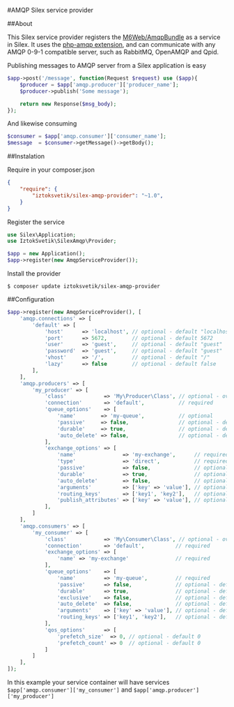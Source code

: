 #AMQP Silex service provider

##About

This Silex service provider registers the [M6Web/AmqpBundle](https://github.com/M6Web/AmqpBundle) as a service in Silex. It uses the [php-amqp extension](https://pecl.php.net/package/amqp), and can communicate with any AMQP 0-9-1 compatible server, such as RabbitMQ, OpenAMQP and Qpid.

Publishing messages to AMQP server from a Silex application is easy
```php
$app->post('/message', function(Request $request) use ($app){
    $producer = $app['amqp.producer']['producer_name'];
    $producer->publish('Some message');

    return new Response($msg_body);
});
```

And likewise consuming
```php
$consumer = $app['amqp.consumer']['consumer_name'];
$message  = $consumer->getMessage()->getBody();
```

##Instalation

Require in your composer.json
```json
{
    "require": {
        "iztoksvetik/silex-amqp-provider": "~1.0",
    }
}
```

Register the service
```php
use Silex\Application;
use IztokSvetik\SilexAmqp\Provider;

$app = new Application();
$app->register(new AmqpServiceProvider());
```

Install the provider
```
$ composer update iztoksvetik/silex-amqp-provider
```

##Configuration

```php
$app->register(new AmqpServiceProvider(), [
    'amqp.connections' => [
        'default' => [
            'host'      => 'localhost', // optional - default "localhost"
            'port'      => 5672,        // optional - default 5672
            'user'      => 'guest',     // optional - default "guest"
            'password'  => 'guest',     // optional - default "guest"
            'vhost'     => '/',         // optional - default "/"
            'lazy'      => false        // optional - default false
        ],
    ],
    'amqp.producers' => [
        'my_producer' => [
            'class'            => 'My\Producer\Class', // optional - overload default class
            'connection'       => 'default',           // required
            'queue_options'    => [
                'name'        => 'my-queue',           // optional
                'passive'     => false,                // optional - default false
                'durable'     => true,                 // optional - default true
                'auto_delete' => false,                // optional - default false
            ],
            'exchange_options' => [
                'name'               => 'my-exchange',      // required
                'type'               => 'direct',           // required - possible direct/fanout/topic/headers
                'passive'            => false,              // optional - default false
                'durable'            => true,               // optional - default true
                'auto_delete'        => false,              // optional - default false
                'arguments'          => ['key' => 'value'], // optional - default []
                'routing_keys'       => ['key1', 'key2'],   // optional - default []
                'publish_attributes' => ['key' => 'value'], // optional - default []
            ],
        ]
    ],
    'amqp.consumers' => [
        'my_consumer' => [
            'class'            => 'My\Consumer\Class', // optional - overload default class
            'connection'       => 'default',          // required
            'exchange_options' => [
                'name' => 'my-exchange'               // required
            ],
            'queue_options'    => [
                'name'         => 'my-queue',         // required
                'passive'      => false,              // optional - default false
                'durable'      => true,               // optional - default true
                'exclusive'    => false,              // optional - default false
                'auto_delete'  => false,              // optional - default false
                'arguments'    => ['key' => 'value'], // optional - default []
                'routing_keys' => ['key1', 'key2'],   // optional - default []
            ],
            'qos_options'      => [
                'prefetch_size'  => 0, // optional - default 0
                'prefetch_count' => 0  // optional - default 0
            ]
        ]
    ],
]);
```

In this example your service container will have services `$app['amqp.consumer']['my_consumer']` and `$app['amqp.producer']['my_producer']`
